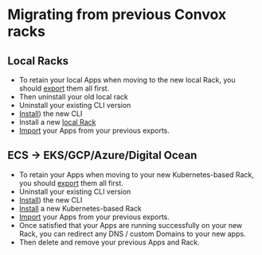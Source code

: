 # Migrating from previous Convox racks

## Local Racks

- To retain your local Apps when moving to the new local Rack, you should [export](../reference/cli/apps#apps%20export) them all first.
- Then uninstall your old local rack
- Uninstall your existing CLI version
- [Install](../installation/cli)) the new CLI
- Install a new [local Rack](../installation/development-rack/)
- [Import](../reference/cli/apps#apps%20import) your Apps from your previous exports.

## ECS -> EKS/GCP/Azure/Digital Ocean

- To retain your Apps when moving to your new Kubernetes-based Rack, you should [export](../reference/cli/apps#apps%20export) them all first.
- Uninstall your existing CLI version
- [Install](../installation/cli)) the new CLI
- [Install](../installation/production-rack/) a new Kubernetes-based Rack
- [Import](../reference/cli/apps#apps%20import) your Apps from your previous exports.
- Once satisfied that your Apps are running successfully on your new Rack, you can redirect any DNS / custom Domains to your new apps.
- Then delete and remove your previous Apps and Rack.
